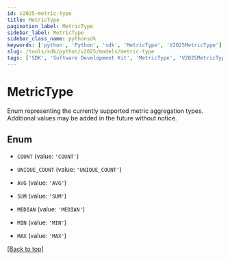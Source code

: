 ```yaml
---
id: v2025-metric-type
title: MetricType
pagination_label: MetricType
sidebar_label: MetricType
sidebar_class_name: pythonsdk
keywords: ['python', 'Python', 'sdk', 'MetricType', 'V2025MetricType']
slug: /tools/sdk/python/v2025/models/metric-type
tags: ['SDK', 'Software Development Kit', 'MetricType', 'V2025MetricType']
---
```


# MetricType

Enum representing the currently supported metric aggregation types. Additional values may be added in the future without notice.

## Enum

- `COUNT` (value: `'COUNT'`)

- `UNIQUE_COUNT` (value: `'UNIQUE_COUNT'`)

- `AVG` (value: `'AVG'`)

- `SUM` (value: `'SUM'`)

- `MEDIAN` (value: `'MEDIAN'`)

- `MIN` (value: `'MIN'`)

- `MAX` (value: `'MAX'`)

[[Back to top]](#)
